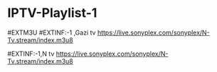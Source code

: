 # IPTV-Playlist-1
#EXTM3U
#EXTINF:-1 ,Gazi tv
https://live.sonyplex.com/sonyplex/N-Tv.stream/index.m3u8

#EXTINF:-1,N tv
https://live.sonyplex.com/sonyplex/N-Tv.stream/index.m3u8
